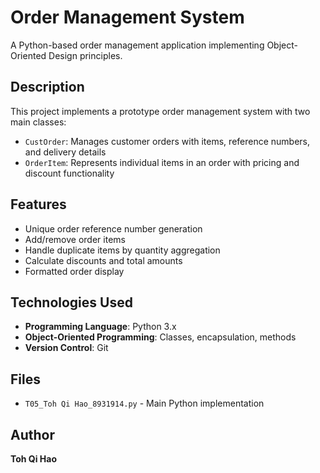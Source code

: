 # Order Management System

A Python-based order management application implementing Object-Oriented Design principles.

## Description
This project implements a prototype order management system with two main classes:
- `CustOrder`: Manages customer orders with items, reference numbers, and delivery details
- `OrderItem`: Represents individual items in an order with pricing and discount functionality

## Features
- Unique order reference number generation
- Add/remove order items
- Handle duplicate items by quantity aggregation
- Calculate discounts and total amounts
- Formatted order display

## Technologies Used
- **Programming Language**: Python 3.x
- **Object-Oriented Programming**: Classes, encapsulation, methods
- **Version Control**: Git

## Files
- `T05_Toh Qi Hao_8931914.py` - Main Python implementation

## Author
**Toh Qi Hao**

